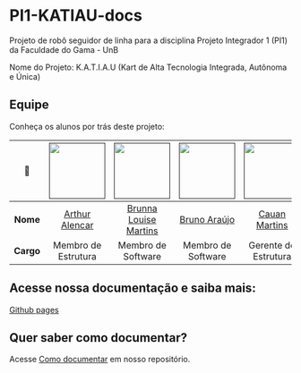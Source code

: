 # PI1-KATIAU-docs

Projeto de robô seguidor de linha para a disciplina Projeto Integrador 1 (PI1) da Faculdade do Gama - UnB

Nome do Projeto: K.A.T.I.A.U (Kart de Alta Tecnologia Integrada, Autônoma e Única)


## Equipe

Conheça os alunos por trás deste projeto:

|  **📸**  | [<img src="https://avatars.githubusercontent.com/u/123188031?v=4" width=100>]() | [<img src="https://avatars.githubusercontent.com/u/98557500?v=4" width=100>]() | [<img src="https://avatars.githubusercontent.com/u/140026699?v=4" width=100>]() | [<img src="https://avatars.githubusercontent.com/u/170043939?v=4" width=100>]() | [<img src="https://avatars.githubusercontent.com/u/62055315?v=4" width=100>]() | [<img src="https://avatars.githubusercontent.com/u/48573662?v=4" width=100>]() | [<img src="https://avatars.githubusercontent.com/u/88348513?v=4" width=100>]() | [<img src="https://avatars.githubusercontent.com/u/167359708?v=4" width=100>]() | [<img src="https://avatars.githubusercontent.com/u/78875892?v=4" width=100>]() | [<img src="https://avatars.githubusercontent.com/u/167361545?v=4" width=100>]() | [<img src="https://avatars.githubusercontent.com/u/167721799?v=4" width=100>]() | [<img src="https://avatars.githubusercontent.com/u/138832176?v=4" width=100>]() | [<img src="https://avatars.githubusercontent.com/u/64806397?s=96&v=4" width=100>]()  | [<img src="https://avatars.githubusercontent.com/u/48574832?v=4" width=100>]() | [<img src="https://avatars.githubusercontent.com/u/126091454?v=4" width=100>]() |
|:--------:|:-------------------------------------------------------------------------------:|:------------------------------------------------------------------------------:|:------------------------------------------------------------------------------:|:----------------------------------------------------------------------------------:|:-----------------------------------------------------------------------------:|:-----------------------------------------------------------------------------:|:-----------------------------------------------------------------------------------------:|:-------------------------------------------------------------------------------:|:------------------------------------------------------------------------------:|:------------------------------------------------------------------------------:|:------------------------------------------------------------------------------:|:---------------------------------------------------------------------------------:|:-----------------------------------------------------------------------------------:|:------------------------------------------------------------------------------:|:-------------------------------------------------------------------:|
| **Nome** | [Arthur Alencar](https://github.com/hisarxt) | [Brunna Louise Martins](https://github.com/brunna-martins) | [Bruno Araújo](https://github.com/brunocva) | [Cauan Martins](https://github.com/CauanMartins) | [Felipe Freire](https://github.com/FelipeFreire-gf) | [Gabriel Avelino](https://github.com/gabrielavelino) | [Gabriel Marques](https://github.com/GabrielMS00) | [Gabriel Rocha](https://github.com/GabrielG-Rocha) | [João Eduardo Rabelo](https://github.com/JoaoEduardoP) | [Marcella Cristina](https://github.com/seajaill) | [Mayratan Reis](https://github.com/mayratan) | [Pedro AV Zago](https://github.com/PedroAVZago) | [Pedro Miguel dos Santos](https://github.com/pedroMADBR) | [Samuel Nogueira Bacelar](https://github.com/SamuelNoB) | [Thales Duarte](https://github.com/thalesduarte05) |
| **Cargo** | Membro de Estrutura                         | Membro de Software                                         | Membro de Software                          | Gerente de Estrutura                             | Membro de Eletrônica                                | Membro de Software                                   | Membro de Eletrônica                              | Subgerente Geral                                   | Membro de Energia                                      | Membro de Estrutura                              |   Gerente de Energia                         | Gerente de Eletrônica                           | Gerente Geral                                            |  Gerente de Software                                    | Membro de Software                                 | 



## Acesse nossa documentação e saiba mais: 
[Github pages](https://pi1-2024-1.github.io/PI1-KATIAU-docs/)

## Quer saber como documentar?

Acesse [Como documentar](https://pi1-2024-1.github.io/PI1-KATIAU-docs/como_documentar/) em nosso repositório. 



